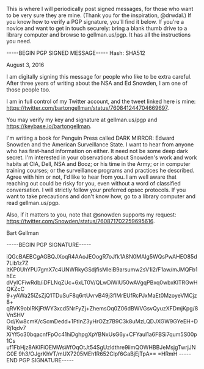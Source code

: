 This is where I will periodically post signed messages, for those who want to be very sure they are mine. (Thank you for the inspiration, @drwdal.) If you know how to verify a PGP signature, you'll find it below. If you're a novice and want to get in touch securely: bring a blank thumb drive to a library computer and browse to gellman.us/pgp. It has all the instructions you need.


-----BEGIN PGP SIGNED MESSAGE-----
Hash: SHA512

August 3, 2016

I am digitally signing this message for people who like to be extra careful. After three years of writing about the NSA and Ed Snowden, I am one of those people too.

I am in full control of my Twitter account, and the tweet linked here is mine: https://twitter.com/bartongellman/status/760841244704669697. 

You may verify my key and signature at gellman.us/pgp and https://keybase.io/bartongellman. 

I'm writing a book for Penguin Press called DARK MIRROR: Edward Snowden and the American Surveillance State. I want to hear from anyone who has first-hand information on either. It need not be some deep dark secret. I'm interested in your observations about Snowden's work and work habits at CIA, Dell, NSA and Booz; or his time in the Army; or in computer training courses; or the surveillance programs and practices he described. Agree with him or not, I'd like to hear from you. I am well aware that reaching out could be risky for you, even without a word of classified conversation. I will strictly follow your preferred opsec protocols. If you want to take precautions and don't know how, go to a library computer and read gellman.us/pgp. 

Also, if it matters to you, note that @snowden supports my request: https://twitter.com/Snowden/status/760871702259695616.

Bart Gellman

-----BEGIN PGP SIGNATURE-----

iQGcBAEBCgAGBQJXoqR4AAoJEOogR7oJfk1A8N0MAIg5WQsPwAHEO85d7Lib1z7Z
ItKP0UhYPU7gmX7c4UNWRkyGSdjfisMleiB9arsumw2sV1i2/F1aw/mJMQFb1hEc
dVyICFiwRdb/iDFLNqZUc+6xLT0V/QLwDiWlU50wAVgqPBxq0wbxKlTRGwHQKZcC
9+yAWa25lZsZjQ1TDuSuF8q6rtUvrvB49j3flMrEUfRcPJxMaEt0MzoyeVMCjz8+
qRVK9obIRKjFtWY3xcd5NrFyZj+ZhemsOq0Z06dBWVGsvQyuzXFDmjKpg/8VnSHV
Od/Kw8cmK/cScmDedd+1FtInZ3yHrOZz7B9C3k8uMzLQDJXGW9GYeEH+DRj1qdv7
XiYf5o30bqacnfFpOc41hiDghpgXpYBNxUsG6y+CFYaul1a6FBSi7qum5S00p1Cs
uf1FbHjz8AKlFiOEMWsWfOqOtJt54SgUzldthre9iimQOWHBBJeMsjgTwrjJNG0E
9h3/OJgrKhVT/mUX7205MEh1R652Clpf6GaBjEjTpA==
=HRmH
-----END PGP SIGNATURE-----


